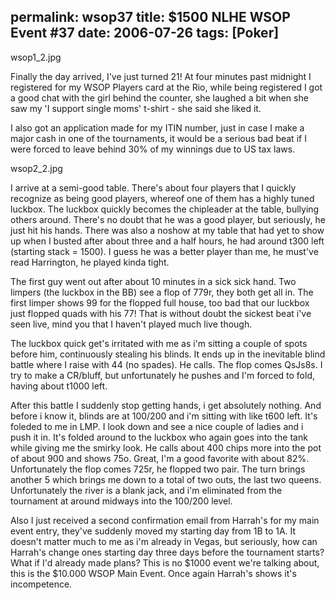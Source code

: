 permalink: wsop37
title: $1500 NLHE WSOP Event #37
date: 2006-07-26
tags: [Poker]
---
wsop1_2.jpg

Finally the day arrived, I've just turned 21! At four minutes past midnight I registered for my WSOP Players card at the Rio, while being registered I got a good chat with the girl behind the counter, she laughed a bit when she saw my 'I support single moms' t-shirt - she said she liked it.

<!-- more -->

I also got an application made for my ITIN number, just in case I make a major cash in one of the tournaments, it would be a serious bad beat if I were forced to leave behind 30% of my winnings due to US tax laws.

wsop2_2.jpg

I arrive at a semi-good table. There's about four players that I quickly recognize as being good players, whereof one of them has a highly tuned luckbox. The luckbox quickly becomes the chipleader at the table, bullying others around. There's no doubt that he was a good player, but seriously, he just hit his hands. There was also a noshow at my table that had yet to show up when I busted after about three and a half hours, he had around t300 left (starting stack = 1500). I guess he was a better player than me, he must've read Harrington, he played kinda tight.

The first guy went out after about 10 minutes in a sick sick hand. Two limpers (the luckbox in the BB) see a flop of 779r, they both get all in. The first limper shows 99 for the flopped full house, too bad that our luckbox just flopped quads with his 77! That is without doubt the sickest beat i've seen live, mind you that I haven't played much live though.

The luckbox quick get's irritated with me as i'm sitting a couple of spots before him, continuously stealing his blinds. It ends up in the inevitable blind battle where I raise with 44 (no spades). He calls. The flop comes QsJs8s. I try to make a CR/bluff, but unfortunately he pushes and I'm forced to fold, having about t1000 left.

After this battle I suddenly stop getting hands, i get absolutely nothing. And before i know it, blinds are at 100/200 and i'm sitting with like t600 left. It's foleded to me in LMP. I look down and see a nice couple of ladies and i push it in. It's folded around to the luckbox who again goes into the tank while giving me the smirky look. He calls about 400 chips more into the pot of about 900 and shows 75o. Great, I'm a good favorite with about 82%. Unfortunately the flop comes 725r, he flopped two pair. The turn brings another 5 which brings me down to a total of two outs, the last two queens. Unfortunately the river is a blank jack, and i'm eliminated from the tournament at around midways into the 100/200 level.

Also I just received a second confirmation email from Harrah's for my main event entry, they've suddenly moved my starting day from 1B to 1A. It doesn't matter much to me as i'm already in Vegas, but seriously, how can Harrah's change ones starting day three days before the tournament starts? What if I'd already made plans? This is no $1000 event we're talking about, this is the $10.000 WSOP Main Event. Once again Harrah's shows it's incompetence.